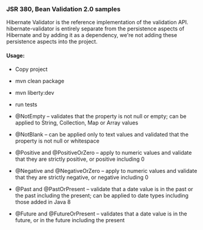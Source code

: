 ### JSR 380, Bean Validation 2.0 samples
Hibernate Validator is the reference implementation of the validation API. hibernate-validator is entirely separate from the persistence aspects of Hibernate and by adding it as a dependency, we're not adding these persistence aspects into the project. 

#### Usage:
- Copy project
- mvn clean package
- mvn liberty:dev
- run tests


- @NotEmpty – validates that the property is not null or empty; can be applied to String, Collection, Map or Array values
- @NotBlank – can be applied only to text values and validated that the property is not null or whitespace
- @Positive and @PositiveOrZero – apply to numeric values and validate that they are strictly positive, or positive including 0
- @Negative and @NegativeOrZero – apply to numeric values and validate that they are strictly negative, or negative including 0
- @Past and @PastOrPresent – validate that a date value is in the past or the past including the present; can be applied to date types including those added in Java 8
- @Future and @FutureOrPresent – validates that a date value is in the future, or in the future including the present